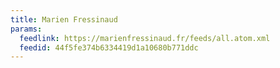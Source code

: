 ```yaml
---
title: Marien Fressinaud
params:
  feedlink: https://marienfressinaud.fr/feeds/all.atom.xml
  feedid: 44f5fe374b6334419d1a10680b771ddc
---
```

